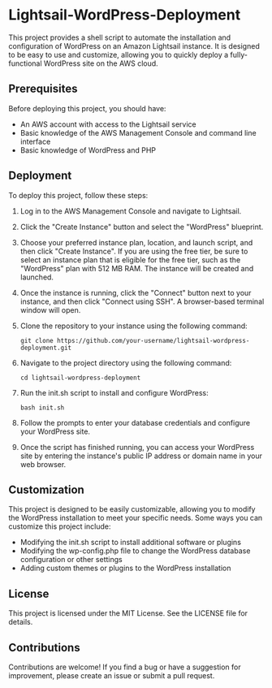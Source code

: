 # Lightsail-WordPress-Deployment
This project provides a shell script to automate the installation and configuration of WordPress on an Amazon Lightsail instance. It is designed to be easy to use and customize, allowing you to quickly deploy a fully-functional WordPress site on the AWS cloud.

## Prerequisites

Before deploying this project, you should have:

- An AWS account with access to the Lightsail service
- Basic knowledge of the AWS Management Console and command line interface
- Basic knowledge of WordPress and PHP

## Deployment

To deploy this project, follow these steps:

1. Log in to the AWS Management Console and navigate to Lightsail.

2. Click the "Create Instance" button and select the "WordPress" blueprint.

3. Choose your preferred instance plan, location, and launch script, and then click "Create Instance". If you are using the free tier, be sure to select an instance plan that is eligible for the free tier, such as the "WordPress" plan with 512 MB RAM. The instance will be created and launched.

4. Once the instance is running, click the "Connect" button next to your instance, and then click "Connect using SSH". A browser-based terminal window will open.

5. Clone the repository to your instance using the following command:

   ```
   git clone https://github.com/your-username/lightsail-wordpress-deployment.git
   ```

6. Navigate to the project directory using the following command:

   ```
   cd lightsail-wordpress-deployment
   ```

7. Run the init.sh script to install and configure WordPress:

   ```
   bash init.sh
   ```

8. Follow the prompts to enter your database credentials and configure your WordPress site.

9. Once the script has finished running, you can access your WordPress site by entering the instance's public IP address or domain name in your web browser.

## Customization

This project is designed to be easily customizable, allowing you to modify the WordPress installation to meet your specific needs. Some ways you can customize this project include:

- Modifying the init.sh script to install additional software or plugins
- Modifying the wp-config.php file to change the WordPress database configuration or other settings
- Adding custom themes or plugins to the WordPress installation

## License

This project is licensed under the MIT License. See the LICENSE file for details.

## Contributions

Contributions are welcome! If you find a bug or have a suggestion for improvement, please create an issue or submit a pull request.
